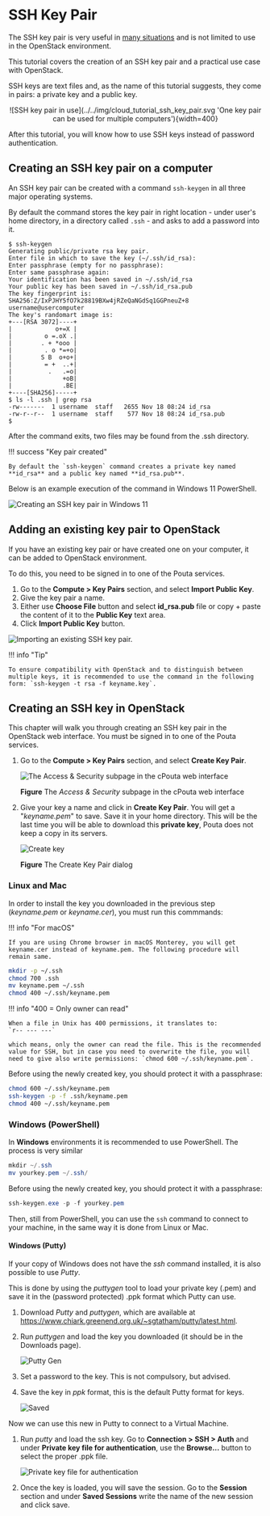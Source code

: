 # SSH Key Pair

The SSH key pair is very useful in [many situations](https://en.wikipedia.org/wiki/Secure_Shell#Use) and is not limited to use in the OpenStack environment.

This tutorial covers the creation of an SSH key pair and a practical use case with OpenStack.

SSH keys are text files and, as the name of this tutorial suggests, they come in pairs: a private key and a public key.

<center>
![SSH key pair in use](../../img/cloud_tutorial_ssh_key_pair.svg 'One key pair can be used for multiple computers'){width=400}
</center>

After this tutorial, you will know how to use SSH keys instead of password authentication.

## Creating an SSH key pair on a computer

An SSH key pair can be created with a command `ssh-keygen` in all three major operating systems.

By default the command stores the key pair in right location - under user's home directory, in a directory called `.ssh` - and asks to add a password into it.

```text
$ ssh-keygen
Generating public/private rsa key pair.
Enter file in which to save the key (~/.ssh/id_rsa):
Enter passphrase (empty for no passphrase):
Enter same passphrase again:
Your identification has been saved in ~/.ssh/id_rsa
Your public key has been saved in ~/.ssh/id_rsa.pub
The key fingerprint is:
SHA256:Z/IxPJHY5fO7k28819BXw4jRZeQaNGdSq1GGPneuZ+8 username@usercomputer
The key's randomart image is:
+---[RSA 3072]----+
|            o+=X |
|         o =.oX .|
|        . + *ooo |
|         . o *=+o|
|        S B  o+o+|
|         = +  ..+|
|          .   .=o|
|              +oB|
|              .BE|
+----[SHA256]-----+
$ ls -l .ssh | grep rsa
-rw-------  1 username  staff   2655 Nov 18 08:24 id_rsa
-rw-r--r--  1 username  staff    577 Nov 18 08:24 id_rsa.pub
$
```

After the command exits, two files may be found from the .ssh directory.

!!! success "Key pair created"

    By default the `ssh-keygen` command creates a private key named **id_rsa** and a public key named **id_rsa.pub**.

Below is an example execution of the command in Windows 11 PowerShell.

![Creating an SSH key pair in Windows 11](../../img/cloud_tutorial_ssh_key_pair_powershell.png 'A screencapture of the Windows 11')

## Adding an existing key pair to OpenStack

If you have an existing key pair or have created one on your computer, it can be added to OpenStack environment.

To do this, you need to be signed in to one of the Pouta services.

1. Go to the **Compute > Key Pairs** section, and select **Import Public Key**.
2. Give the key pair a name.
3. Either use **Choose File** button and select **id_rsa.pub** file or copy + paste the content of it to the **Public Key** text area.
4. Click **Import Public Key** button.

![Importing an existing SSH key pair.](../../img/cloud_tutorial_ssh_key_pair_import.png 'Import Public Key view in OpenStack')

!!! info "Tip"

    To ensure compatibility with OpenStack and to distinguish between multiple keys, it is recommended to use the command in the following form: `ssh-keygen -t rsa -f keyname.key`.

## Creating an SSH key in OpenStack

This chapter will walk you through creating an SSH key pair in the OpenStack web interface. You must be signed in to one of the Pouta services.

1. Go to the **Compute > Key Pairs** section, and select **Create Key Pair**.

    ![The Access & Security subpage in the cPouta web interface](../../../img/pouta-user-guide-keypairs.png 'ssh key pairs')

    **Figure** The _Access & Security_ subpage in the cPouta web interface

1. Give your key a name and click in **Create Key Pair**. You will get a "_keyname.pem_" to save. Save it in your home directory. This will be the last time you will be able to download this **private key**, Pouta does not keep a copy in its servers.

    ![Create key](../../../img/pouta-create-key.png)

    **Figure** The Create Key Pair dialog

### Linux and Mac

In order to install the key you downloaded in the previous step (_keyname.pem_ or _keyname.cer_), you must run this commmands:

!!! info "For macOS"

    If you are using Chrome browser in macOS Monterey, you will get keyname.cer instead of keyname.pem. The following procedure will remain same.

```bash
mkdir -p ~/.ssh
chmod 700 .ssh
mv keyname.pem ~/.ssh
chmod 400 ~/.ssh/keyname.pem
```

!!! info "400 = Only owner can read"

    When a file in Unix has 400 permissions, it translates to:
    `r-- --- ---`

    which means, only the owner can read the file. This is the recommended value for SSH, but in case you need to overwrite the file, you will need to give also write permissions: `chmod 600 ~/.ssh/keyname.pem`.


Before using the newly created key, you should protect it with a passphrase:

```bash
chmod 600 ~/.ssh/keyname.pem
ssh-keygen -p -f .ssh/keyname.pem
chmod 400 ~/.ssh/keyname.pem
```

### Windows (PowerShell)

In **Windows** environments it is recommended to use PowerShell. The process is very similar

```PowerShell
mkdir ~/.ssh
mv yourkey.pem ~/.ssh/
```

Before using the newly created key, you should protect it with a passphrase:

```PowerShell
ssh-keygen.exe -p -f yourkey.pem
```

Then, still from PowerShell, you can use the `ssh` command to connect to your machine, in the same way it is done from Linux or Mac.

#### Windows (Putty)

If your copy of Windows does not have the _ssh_ command installed, it is also possible to use _Putty_.

This is done by using the _puttygen_ tool to load your private key (.pem) and save it in the (password protected) .ppk format which Putty can use.

1. Download _Putty_ and _puttygen_, which are available at <https://www.chiark.greenend.org.uk/~sgtatham/putty/latest.html>.

1. Run _puttygen_ and load the key you downloaded (it should be in the Downloads page).

    ![Putty Gen](../../../img/putty-load.png)

1. Set a password to the key. This is not compulsory, but advised.

1. Save the key in _ppk_ format, this is the default Putty format for keys.

    ![Saved](../../../img/putty-saved-ppk.png)

Now we can use this new in Putty to connect to a Virtual Machine.

1. Run _putty_ and load the ssh key. Go to **Connection > SSH > Auth** and under **Private key file for authentication**, use the **Browse...** button to select the proper .ppk file.

    ![Private key file for authentication](../../../img/putty-key-file-authentication.png)

1. Once the key is loaded, you will save the session. Go to the **Session** section and under **Saved Sessions** write the name of the new session and click save.
